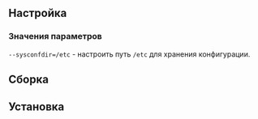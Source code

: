<pkg :name="'less'" instsize showsbu2></pkg>

## Настройка

<package-script :package="'less'" :type="'configure'"></package-script>

### Значения параметров

`--sysconfdir=/etc` - настроить путь `/etc` для хранения конфигурации.

## Сборка

<package-script :package="'less'" :type="'build'"></package-script>

## Установка

<package-script :package="'less'" :type="'install'"></package-script>


